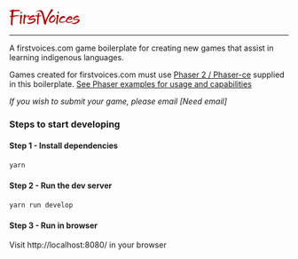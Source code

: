![logo](https://github.com/CharlieBodman/fv-games-boilerplate/blob/master/www/assets/images/logo.png?raw=true)

--- 

A firstvoices.com game boilerplate for creating new games that assist in learning indigenous languages.


Games created for firstvoices.com must use [Phaser 2 / Phaser-ce](https://github.com/photonstorm/phaser-ce) supplied in this boilerplate. [See Phaser examples for usage and capabilities](http://phaser.io/examples)


*If you wish to submit your game, please email [Need email]*


### Steps to start developing 

#### Step 1 - Install dependencies
```bash
yarn
```

#### Step 2 - Run the dev server
```bash
yarn run develop
```

#### Step 3 - Run in browser
Visit http://localhost:8080/ in your browser



